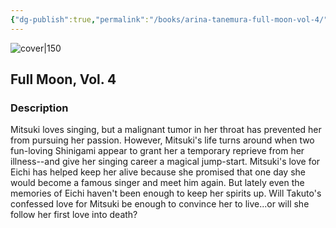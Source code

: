 ```yaml
---
{"dg-publish":true,"permalink":"/books/arina-tanemura-full-moon-vol-4/","title":"\"Full Moon, Vol. 4\"","tags":["Fantasy","romance","manga"]}
---
```




![cover|150](http://books.google.com/books/content?id=mIetcfUdv9oC&printsec=frontcover&img=1&zoom=1&source=gbs_api)

## Full Moon, Vol. 4

### Description

Mitsuki loves singing, but a malignant tumor in her throat has prevented her from pursuing her passion. However, Mitsuki's life turns around when two fun-loving Shinigami appear to grant her a temporary reprieve from her illness--and give her singing career a magical jump-start. Mitsuki's love for Eichi has helped keep her alive because she promised that one day she would become a famous singer and meet him again. But lately even the memories of Eichi haven't been enough to keep her spirits up. Will Takuto's confessed love for Mitsuki be enough to convince her to live...or will she follow her first love into death?
```